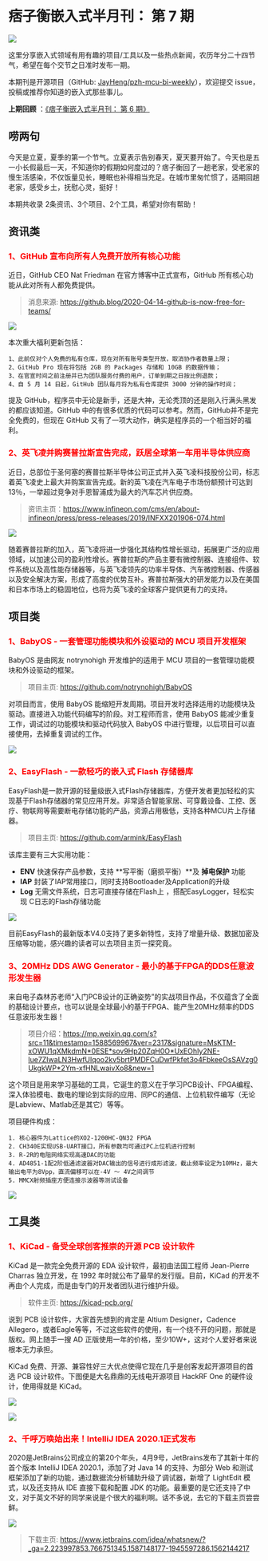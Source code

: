 # 痞子衡嵌入式半月刊： 第 7 期

![](http://henjay724.com/image/cnblogs/pzh_mcu_bi_weekly.PNG)

这里分享嵌入式领域有用有趣的项目/工具以及一些热点新闻，农历年分二十四节气，希望在每个交节之日准时发布一期。

本期刊是开源项目（GitHub: [JayHeng/pzh-mcu-bi-weekly](https://github.com/JayHeng/pzh-mcu-bi-weekly)），欢迎提交 issue，投稿或推荐你知道的嵌入式那些事儿。

**上期回顾** ：[《痞子衡嵌入式半月刊： 第 6 期》](https://www.cnblogs.com/henjay724/p/12728731.html)

## 唠两句

今天是立夏，夏季的第一个节气。立夏表示告别春天，夏天要开始了。今天也是五一小长假最后一天，不知道你的假期如何度过的？痞子衡回了一趟老家，受老家的慢生活感染，不仅饭量见长，睡眠也补得相当充足。在城市里匆忙惯了，适期回趟老家，感受乡土，抚慰心灵，挺好！

本期共收录 2条资讯、3个项目、2个工具，希望对你有帮助！

## 资讯类

### <font color="red">1、GitHub 宣布向所有人免费开放所有核心功能</font>

近日，GitHub CEO Nat Friedman 在官方博客中正式宣布，GitHub 所有核心功能从此对所有人都免费提供。

> 消息来源: https://github.blog/2020-04-14-github-is-now-free-for-teams/

![](http://henjay724.com/image/biweekly/github_free_for_teams.png)

本次重大福利更新包括：

```text
1、此前仅对个人免费的私有仓库，现在对所有账号类型开放，取消协作者数量上限；
2、GitHub Pro 现在将包括 2GB 的 Packages 存储和 10GB 的数据传输；
3、在官宣时间之前注册并已为团队服务付费的用户，订单到期之日按比例退款；
4、自 5 月 14 日起，GitHub 团队每月将为私有仓库提供 3000 分钟的操作时间；
```

提及 GitHub，程序员中无论是新手，还是大神，无论秃顶的还是刚入行满头黑发的都应该知道。GitHub 中的有很多优质的代码可以参考。然而，GitHub并不是完全免费的，但现在 GitHub 又有了一项大动作，确实是程序员的一个相当好的福利。

### <font color="red">2、英飞凌并购赛普拉斯宣告完成，跃居全球第一车用半导体供应商</font>

近日，总部位于圣何塞的赛普拉斯半导体公司正式并入英飞凌科技股份公司，标志着英飞凌史上最大并购案宣告完成。新的英飞凌在汽车电子市场份额预计可达到 13％，一举超过竞争对手恩智浦成为最大的汽车芯片供应商。

> 资讯主页：https://www.infineon.com/cms/en/about-infineon/press/press-releases/2019/INFXX201906-074.html

![](http://henjay724.com/image/biweekly/Cypress_Infineon.PNG)

随着赛普拉斯的加入，英飞凌将进一步强化其结构性增长驱动，拓展更广泛的应用领域，以加速公司的盈利性增长。赛普拉斯的产品主要有微控制器、连接组件、软件系统以及高性能存储器等，与英飞凌领先的功率半导体、汽车微控制器、传感器以及安全解决方案，形成了高度的优势互补。赛普拉斯强大的研发能力以及在美国和日本市场上的稳固地位，也将为英飞凌的全球客户提供更有力的支持。

## 项目类

### <font color="red">1、BabyOS - 一套管理功能模块和外设驱动的 MCU 项目开发框架</font>

BabyOS 是由网友 notrynohigh 开发维护的适用于 MCU 项目的一套管理功能模块和外设驱动的框架。

> 项目主页: https://github.com/notrynohigh/BabyOS

对项目而言，使用 BabyOS 能缩短开发周期。项目开发时选择适用的功能模块及驱动。直接进入功能代码编写的阶段。对工程师而言，使用 BabyOS 能减少重复工作，调试过的功能模块和驱动代码放入 BabyOS 中进行管理，以后项目可以直接使用，去掉重复调试的工作。

![](http://henjay724.com/image/biweekly/BabyOS_framework.png)

### <font color="red">2、EasyFlash - 一款轻巧的嵌入式 Flash 存储器库</font>

EasyFlash是一款开源的轻量级嵌入式Flash存储器库，方便开发者更加轻松的实现基于Flash存储器的常见应用开发。非常适合智能家居、可穿戴设备、工控、医疗、物联网等需要断电存储功能的产品，资源占用极低，支持各种MCU片上存储器。 

> 项目主页: https://github.com/armink/EasyFlash 

该库主要有三大实用功能：

-  **ENV** 快速保存产品参数，支持 **写平衡（磨损平衡）**及 **掉电保护** 功能 
-  **IAP** 封装了IAP常用接口，同时支持Bootloader及Application的升级
-  **Log** 无需文件系统，日志可直接存储在Flash上 ，搭配EasyLogger，轻松实现 C日志的Flash存储功能 

![](http://henjay724.com/image/biweekly/EasyFlash.gif)

目前EasyFlash的最新版本V4.0支持了更多新特性，支持了增量升级、数据加密及压缩等功能，感兴趣的读者可以去项目主页一探究竟。

### <font color="red">3、20MHz DDS AWG Generator - 最小的基于FPGA的DDS任意波形发生器</font>

来自电子森林苏老师“入门PCB设计的正确姿势”的实战项目作品，不仅蕴含了全面的基础设计要点，也可以说是全球最小的基于FPGA、能产生20MHz频率的DDS任意波形发生器！

> 项目介绍：https://mp.weixin.qq.com/s?src=11&timestamp=1588569967&ver=2317&signature=MsKTM-xOWU1qXMkdmN*0ESE*sov9Hp20ZqH0O*UxEOhIy2NE-lue7ZIwaLN3HwfUlqoo2kv5brtPMDFCuDwfPkfet3o4FbkeeOsSAVzg0UkgkWP*2Ym-xfHNLwaivXo8&new=1

这个项目是用来学习基础的工具，它诞生的意义在于学习PCB设计、FPGA编程、深入体验模电、数电的理论到实际的应用、同PC的通信、上位机软件编写（无论是Labview、Matlab还是其它）等等。

项目硬件构成：

```text
1. 核心器件为Lattice的XO2-1200HC-QN32 FPGA
2. CH340E实现USB-UART接口，所有参数均可通过PC上位机进行控制
3. R-2R的电阻网络实现高速DAC的功能
4. AD4851-1配2阶低通滤波器对DAC输出的信号进行成形滤波，截止频率设定为10MHz，最大输出电平为8Vpp，直流偏移可以在-4V ～ 4V之间调节
5. MMCX射频插座方便连接示波器等测试设备
```

![](http://henjay724.com/image/biweekly/20MHz_DDS_AWG_Generator.PNG)

## 工具类

### <font color="red">1、KiCad - 备受全球创客推崇的开源 PCB 设计软件</font>

KiCad 是一款完全免费开源的 EDA 设计软件，最初由法国工程师 Jean-Pierre Charras 独立开发，在 1992 年时就公布了最早的发行版。目前，KiCad 的开发不再由个人完成，而是由专门的开发者团队进行维护升级。

> 软件主页: https://kicad-pcb.org/

说到 PCB 设计软件，大家首先想到的肯定是 Altium Designer，Cadence Allegero，或者Eagle等等，不过这些软件的使用，有一个绕不开的问题，那就是版权。网上随手一搜 AD 正版使用一年的价格，至少10W+，这对个人爱好者来说根本无力承担。

KiCad 免费、开源、兼容性好三大优点使得它现在几乎是创客发起开源项目的首选 PCB 设计软件。下图便是大名鼎鼎的无线电开源项目 HackRF One 的硬件设计，使用得就是 KiCad。

![](http://henjay724.com/image/biweekly/kicad_pcbnew.png)

![](http://henjay724.com/image/biweekly/kicad_3dviewer.png)

### <font color="red">2、千呼万唤始出来！IntelliJ IDEA 2020.1正式发布</font>

2020是JetBrains公司成立的第20个年头，4月9号，JetBrains发布了其新十年的首个版本 IntelliJ IDEA 2020.1，添加了对 Java 14 的支持、为部分 Web 和测试框架添加了新的功能，通过数据流分析辅助升级了调试器，新增了 LightEdit 模式，以及还支持从 IDE 直接下载和配置 JDK 的功能。最重要的是它还支持了中文，对于英文不好的同学来说是个很大的福利啊。话不多说，去它的下载主页尝尝鲜。

![](http://henjay724.com/image/biweekly/IntelliJ_2020.1.png)

> 下载主页: https://www.jetbrains.com/idea/whatsnew/?_ga=2.223997853.766751345.1587148177-1945597286.1562144217

